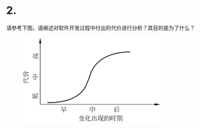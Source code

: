 # 2.

请参考下图，请阐述对软件开发过程中付出的代价进行分析？其目的是为了什么？

<figure><img src="../.gitbook/assets/image (2).png" alt=""><figcaption></figcaption></figure>
